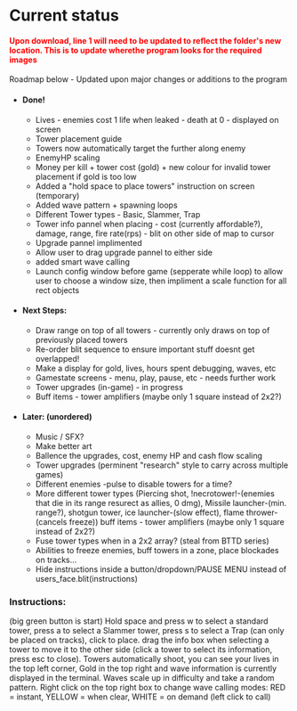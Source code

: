 <html>
<body>
<h1>Current status</h1>
<h4 style="color: #FF0000;">Upon download, line 1 will need to be updated to reflect the folder's new location. This is to update wherethe program looks for the required images</h4>
<p>Roadmap below - Updated upon major changes or additions to the program</p>

<ul>
  
<li><h4>Done!</h4></li>
<ul>
  <li>Lives - enemies cost 1 life when leaked - death at 0 - displayed on screen</li>
  <li>Tower placement guide</li>
  <li>Towers now automatically target the further along enemy</li>
  <li>EnemyHP scaling</li>
  <li>Money per kill + tower cost (gold) + new colour for invalid tower placement if gold is too low</li>
  <li>Added a "hold space to place towers" instruction on screen (temporary)</li>
  <li>Added wave pattern + spawning loops</li>
  <li>Different Tower types - Basic, Slammer, Trap</li>
  <li>Tower info pannel when placing - cost (currently affordable?), damage, range, fire rate(rps)  - blit on other side of map to cursor</li>
  <li>Upgrade pannel implimented</li>
  <li>Allow user to drag upgrade pannel to either side</li>
  <li>added smart wave calling</li>
  <li>Launch config window before game (sepperate while loop) to allow user to choose a window size, then impliment a scale function for all rect objects</li>
</ul>

<li><h4>Next Steps:</h4></li>
<ul>
  <li>Draw range on top of all towers - currently only draws on top of previously placed towers</li>
  <li>Re-order blit sequence to ensure important stuff doesnt get overlapped!</li>
  <li>Make a display for gold, lives, hours spent debugging, waves, etc</li>
  <li>Gamestate screens - menu, play, pause, etc - needs further work</li>
  <li>Tower upgrades (in-game) - in progress</li>
  <li>Buff items - tower amplifiers (maybe only 1 square instead of 2x2?)</li>
</ul>

<li><h4>Later: (unordered)</h4></li>
<ul>
  <li>Music / SFX?</li>
  <li>Make better art</li>
  <li>Ballence the upgrades, cost, enemy HP and cash flow scaling
  <li>Tower upgrades (perminent "research" style to carry across multiple games)</li>
  <li>Different enemies -pulse to disable towers for a time?</li>
  <li>More different tower types  (Piercing shot, !necrotower!-(enemies that die in its range resurect as allies, 0 dmg), Missile launcher-(min. range?), shotgun tower, ice launcher-(slow effect), flame thrower-(cancels freeze))
buff items - tower amplifiers (maybe only 1 square instead of 2x2?)</li>
  <li>Fuse tower types when in a 2x2 array? (steal from BTTD series)</li>
  <li>Abilities to freeze enemies, buff towers in a zone, place blockades on tracks...</li>
  <li>Hide instructions inside a button/dropdown/PAUSE MENU instead of users_face.blit(instructions)</li>
</ul>
</ul>
<h3>Instructions:</h3>
<p>(big green button is start)
Hold space and press w to select a standard tower, press a to select a Slammer tower, press s to select a Trap (can only be placed on tracks), click to place. drag the info box when selecting a tower to move it to the other side (click a tower to select its information, press esc to close). Towers automatically shoot, you can see your lives in the top left corner, Gold in the top right and wave information is currently displayed in the terminal. Waves scale up in difficulty and take a random pattern. Right click on the top right box to change wave calling modes: RED = instant, YELLOW = when clear, WHITE = on demand (left click to call)</p>
</body>
</html>

